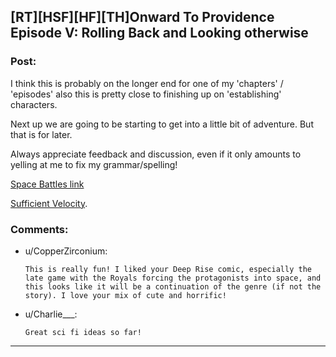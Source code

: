 ## [RT][HSF][HF][TH]Onward To Providence Episode V: Rolling Back and Looking otherwise

### Post:

I think this is probably on the longer end for one of my 'chapters' / 'episodes' also this is pretty close to finishing up on 'establishing' characters.

Next up we are going to be starting to get into a little bit of adventure. But that is for later.

Always appreciate feedback and discussion, even if it only amounts to yelling at me to fix my grammar/spelling!

[Space Battles link](https://forums.spacebattles.com/threads/onward-to-providence-original-fiction.616857/)

[Sufficient Velocity](https://forums.sufficientvelocity.com/threads/onward-to-providence-original-fiction.45926/).

### Comments:

- u/CopperZirconium:
  ```
  This is really fun! I liked your Deep Rise comic, especially the late game with the Royals forcing the protagonists into space, and this looks like it will be a continuation of the genre (if not the story). I love your mix of cute and horrific!
  ```

- u/Charlie___:
  ```
  Great sci fi ideas so far!
  ```

---

